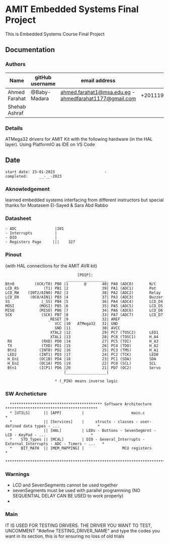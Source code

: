# AMIT Embedded Systems Final Project

This is Embedded Systems Course Final Project

## Documentation

### Authors

| Name          | gitHub username | email address                                          |               |
|---------------|-----------------|--------------------------------------------------------|---------------|
| Ahmed Farahat | @Baby-Madara    | ahmed.farahat1@msa.edu.eg - ahmedfarahat1177@gmail.com | +201119027639 |
| Shehab Ashraf |                 |||







### Details

ATMega32 drivers for AMIT Kit with the following hardware (in the HAL layer). Using PlatformIO as IDE on VS Code

## Date

    start date: 23-01-2023                      -                  completed:     __-__-2023

### Aknowledgement

learned embedded systems interfacing from different instructors but special thanks for Moatasem El-Sayed & Sara Abd Rabbo

### Datasheet

    - ADC                 |201
    - Interrupts          |
    - DIO                 |
    - Registers Page     |||    327

### Pinout
(with HAL connections for the AMIT AVR kit)

                                    [PDIP]:
                               __________________
    Btn0         (XCK/T0) PB0 |1       @       40| PA0 (ADC0)       N/C
    LCD_RS           (T1) PB1 |2               39| PA1 (ADC1)       Pot
    LCD_RW    (INT2/AIN0) PB2 |3               38| PA2 (ADC2)       Relay
    LCD_EN     (OC0/AIN1) PB3 |4               37| PA3 (ADC3)       Buzzer
    SS              (_SS) PB4 |5               36| PA4 (ADC4)       LCD_D4
    MOSI           (MOSI) PB5 |6               35| PA5 (ADC5)       LCD_D5
    MISO           (MISO) PB6 |7               34| PA6 (ADC6)       LCD_D6
    SCK             (SCK) PB7 |8               33| PA7 (ADC7)       LCD_D7
                       _RESET |9               32| AREF
                          VCC |10   ATMega32   31| GND
                          GND |11              30| AVCC
                        XTAL2 |12              29| PC7 (TOSC2)      LED1
                        XTAL1 |13              28| PC6 (TOSC1)      H_A4
     RX             (RXD) PD0 |14              27| PC5 (TDI)        H_A3
     TX             (TXD) PD1 |15              26| PC4 (TDO)        H_A2
     Btn2          (INT0) PD2 |16              25| PC3 (TMS)        H_A1
     LED2          (INT1) PD3 |17              24| PC2 (TCK)        LED0
     H_En1         (OC1B) PD4 |18              23| PC1 (SDA)        SDA
     H_En2         (OC1A) PD5 |19              22| PC0 (SCL)        SCL
     Btn1          (ICP1) PD6 |20              21| PD7 (OC2)        Servo
                              |__________________|
                                                                         
                          * (_PIN) means inverse logic

### SW Archeticture

      ***************************************** Software Architecture *****************************************
      * [UTILS]      || [APP]         |                     main.c                                            *
      *              || [Services]    |     structs - classes - user-defined data types - ...                 *
      *              || [HAL]         | LEDs - Buttons - SevenSegmrnt - LCD - KeyPad - ...                    *
      *    STD_Types || [MCAL]        | DIO - General_Interrupts - External_Interrupts - ADC - Timers - ...   *
      *    BIT_MATH  || [MEM_MAPPING] |                 MCU registers                                         *
      *********************************************************************************************************

### Warnings

* LCD and SevenSegments cannot be used together
* sevenSegments must be used with parallel programming (NO SEQUENTIAL DELAY CAN BE USED to work properly)
*

### Main

IT IS USED FOR TESTING DRIVERS. THE DRIVER YOU WANT TO TEST, UNCOMMENT "#define TESTING_DRIVER_NAME" and type the codes you want in its section, this is for ensuring no loss of old trials
